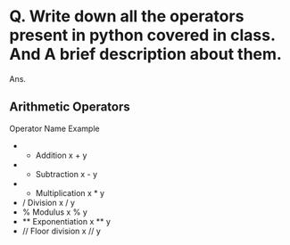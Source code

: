 # Q. Write down all the operators present in python covered in class. And A brief description about them.

Ans. 
## Arithmetic Operators  
  
Operator	Name	                Example	
- +	Addition                    x + y	
- -	Subtraction	x - y	
- *	Multiplication	x * y	
- /	Division	                    x / y	
- %	Modulus	                    x % y	
- **	Exponentiation	x ** y	
- //	Floor division	x // y
